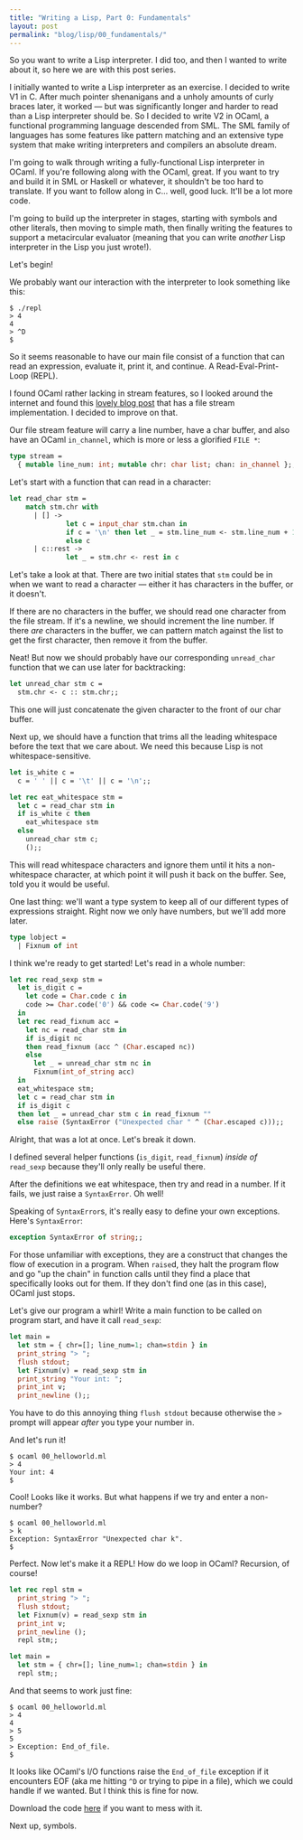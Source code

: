 ```yaml
---
title: "Writing a Lisp, Part 0: Fundamentals"
layout: post
permalink: "blog/lisp/00_fundamentals/"
---
```


So you want to write a Lisp interpreter. I did too, and then I wanted to write
about it, so here we are with this post series.

I initially wanted to write a Lisp interpreter as an exercise. I decided to
write V1 in C. After much pointer shenanigans and a unholy amounts of curly
braces later, it worked &mdash; but was significantly longer and harder to read
than a Lisp interpreter should be. So I decided to write V2 in OCaml, a
functional programming language descended from SML. The SML family of languages
has some features like pattern matching and an extensive type system that make
writing interpreters and compilers an absolute dream.

I'm going to walk through writing a fully-functional Lisp interpreter in OCaml.
If you're following along with the OCaml, great. If you want to try and build
it in SML or Haskell or whatever, it shouldn't be too hard to translate. If
you want to follow along in C... well, good luck. It'll be a lot more code.

I'm going to build up the interpreter in stages, starting with symbols and
other literals, then moving to simple math, then finally writing the features
to support a metacircular evaluator (meaning that you can write *another* Lisp
interpreter in the Lisp you just wrote!).

Let's begin!

We probably want our interaction with the interpreter to look something like
this:

```
$ ./repl
> 4
4
> ^D
$
```

So it seems reasonable to have our main file consist of a function that can
read an expression, evaluate it, print it, and continue. A Read-Eval-Print-Loop
(REPL).

I found OCaml rather lacking in stream features, so I looked around the
internet and found this [lovely blog
post](http://troydm.github.io/blog/2014/03/29/writing-micro-compiler-in-ocaml/)
that has a file stream implementation. I decided to improve on that.

Our file stream feature will carry a line number, have a char buffer, and also
have an OCaml `in_channel`, which is more or less a glorified `FILE *`:

```ocaml
type stream =
  { mutable line_num: int; mutable chr: char list; chan: in_channel };;
```

Let's start with a function that can read in a character:

```ocaml
let read_char stm =
    match stm.chr with
      | [] ->
              let c = input_char stm.chan in
              if c = '\n' then let _ = stm.line_num <- stm.line_num + 1 in c
              else c
      | c::rest ->
              let _ = stm.chr <- rest in c
```

Let's take a look at that. There are two initial states that `stm` could be in
when we want to read a character &mdash; either it has characters in the
buffer, or it doesn't.

If there are no characters in the buffer, we should read one character from the
file stream. If it's a newline, we should increment the line number. If there
*are* characters in the buffer, we can pattern match against the list to get
the first character, then remove it from the buffer.

Neat! But now we should probably have our corresponding `unread_char` function
that we can use later for backtracking:

```ocaml
let unread_char stm c =
  stm.chr <- c :: stm.chr;;
```

This one will just concatenate the given character to the front of our char
buffer.

Next up, we should have a function that trims all the leading whitespace before
the text that we care about. We need this because Lisp is not
whitespace-sensitive.

```ocaml
let is_white c =
  c = ' ' || c = '\t' || c = '\n';;

let rec eat_whitespace stm =
  let c = read_char stm in
  if is_white c then
    eat_whitespace stm
  else
    unread_char stm c;
    ();;
```

This will read whitespace characters and ignore them until it hits a
non-whitespace character, at which point it will push it back on the buffer.
See, told you it would be useful.

One last thing: we'll want a type system to keep all of our different types of
expressions straight. Right now we only have numbers, but we'll add more later.

```ocaml
type lobject =
  | Fixnum of int
```

I think we're ready to get started! Let's read in a whole number:

```ocaml
let rec read_sexp stm =
  let is_digit c =
    let code = Char.code c in
    code >= Char.code('0') && code <= Char.code('9')
  in
  let rec read_fixnum acc =
    let nc = read_char stm in
    if is_digit nc
    then read_fixnum (acc ^ (Char.escaped nc))
    else
      let _ = unread_char stm nc in
      Fixnum(int_of_string acc)
  in
  eat_whitespace stm;
  let c = read_char stm in
  if is_digit c
  then let _ = unread_char stm c in read_fixnum ""
  else raise (SyntaxError ("Unexpected char " ^ (Char.escaped c)));;
```

Alright, that was a lot at once. Let's break it down.

I defined several helper functions (`is_digit`, `read_fixnum`) *inside of*
`read_sexp` because they'll only really be useful there.

After the definitions we eat whitespace, then try and read in a number. If it
fails, we just raise a `SyntaxError`. Oh well!

Speaking of `SyntaxError`s, it's really easy to define your own exceptions.
Here's `SyntaxError`:

```ocaml
exception SyntaxError of string;;
```

For those unfamiliar with exceptions, they are a construct that changes the
flow of execution in a program. When `raise`d, they halt the program flow and
go "up the chain" in function calls until they find a place that specifically
looks out for them. If they don't find one (as in this case), OCaml just stops.

Let's give our program a whirl! Write a main function to be called on program
start, and have it call `read_sexp`:

```ocaml
let main =
  let stm = { chr=[]; line_num=1; chan=stdin } in
  print_string "> ";
  flush stdout;
  let Fixnum(v) = read_sexp stm in
  print_string "Your int: ";
  print_int v;
  print_newline ();;
```

You have to do this annoying thing `flush stdout` because otherwise the `> `
prompt will appear *after* you type your number in.

And let's run it!

```
$ ocaml 00_helloworld.ml
> 4
Your int: 4
$
```

Cool! Looks like it works. But what happens if we try and enter a non-number?

```
$ ocaml 00_helloworld.ml
> k
Exception: SyntaxError "Unexpected char k".
$
```

Perfect. Now let's make it a REPL! How do we loop in OCaml? Recursion, of
course!

```ocaml
let rec repl stm =
  print_string "> ";
  flush stdout;
  let Fixnum(v) = read_sexp stm in
  print_int v;
  print_newline ();
  repl stm;;

let main =
  let stm = { chr=[]; line_num=1; chan=stdin } in
  repl stm;;
```

And that seems to work just fine:

```
$ ocaml 00_helloworld.ml
> 4
4
> 5
5
> Exception: End_of_file.
$
```

It looks like OCaml's I/O functions raise the `End_of_file` exception if it
encounters EOF (aka me hitting `^D` or trying to pipe in a file), which we
could handle if we wanted. But I think this is fine for now.

Download the code <a href="../00_fundamentals.ml">here</a> if you want to mess
with it.

Next up, symbols.
